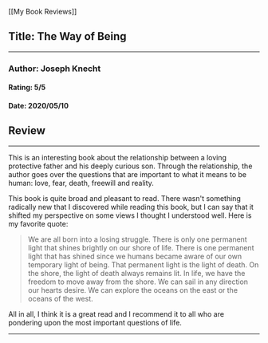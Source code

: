 [[My Book Reviews]]

 
 ## Title: The Way of Being
 ---
 ### Author: Joseph Knecht
 #### Rating: 5/5
 #### Date: 2020/05/10


 ## Review
 ---
 This is an interesting book about the relationship between a loving protective father and his deeply curious son. Through the relationship, the author goes over the questions that are important to what it means to be human: love, fear, death, freewill and reality.   
  
This book is quite broad and pleasant to read. There wasn't something radically new that I discovered while reading this book, but I can say that it shifted my perspective on some views I thought I understood well. Here is my favorite quote:  
  

>   
> We are all born into a losing struggle. There is only one permanent light that shines brightly on our shore of life. There is one permanent light that has shined since we humans became aware of our own temporary light of being. That permanent light is the light of death. On the shore, the light of death always remains lit. In life, we have the freedom to move away from the shore. We can sail in any direction our hearts desire. We can explore the oceans on the east or the oceans of the west.

  
  
All in all, I think it is a great read and I recommend it to all who are pondering upon the most important questions of life.



 ---
 